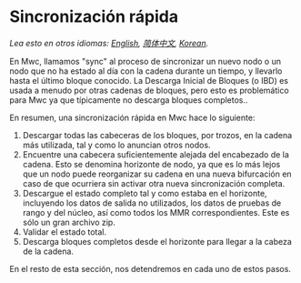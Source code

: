 # Sincronización rápida

*Lea esto en otros idiomas: [English](../fast-sync.md), [简体中文](fast-sync_ZH-CN.md), [Korean](fast-sync_KR.md).*

En Mwc, llamamos "sync" al proceso de sincronizar un nuevo nodo o un nodo que no ha estado al día con la cadena durante un
tiempo, y llevarlo hasta el último bloque conocido. La Descarga Inicial de Bloques (o IBD) es usada a menudo por otras cadenas
de bloques, pero esto es problemático para Mwc ya que típicamente no descarga bloques completos..

En resumen, una sincronización rápida en Mwc hace lo siguiente:

1. Descargar todas las cabeceras de los bloques, por trozos, en la cadena más utilizada,
   tal y como lo anuncian otros nodos.
1. Encuentre una cabecera suficientemente alejada del encabezado de la cadena. Esto se denomina horizonte de nodo, ya que es lo
   más lejos que un nodo puede reorganizar su cadena en una nueva bifurcación en caso de que ocurriera sin activar otra nueva
   sincronización completa.
1. Descargue el estado completo tal y como estaba en el horizonte, incluyendo los datos de salida no utilizados, los datos de
   pruebas de rango y del núcleo, así como todos los MMR correspondientes. Este es sólo un gran archivo zip.
1. Validar el estado total.
1. Descarga bloques completos desde el horizonte para llegar a la cabeza de la cadena.

En el resto de esta sección, nos detendremos en cada uno de estos pasos.
